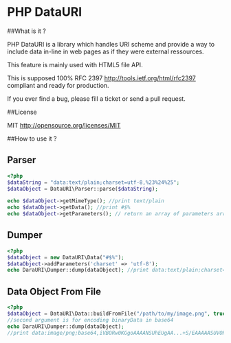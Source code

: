PHP DataURI
============

##What is it ?

PHP DataURI is  a library which handles URI scheme and provide a way to include
data in-line in web pages as if they were external ressources.

This feature is mainly used with HTML5 file API.

This is supposed 100% RFC 2397 http://tools.ietf.org/html/rfc2397 compliant and ready for production.
 
If you ever find a bug, please fill a ticket or send a pull request.

##License 

MIT http://opensource.org/licenses/MIT


##How to use it ?


Parser
-------

```php
<?php
$dataString = "data:text/plain;charset=utf-8,%23%24%25";
$dataObject = DataURI\Parser::parse($dataString);

echo $dataObject->getMimeType(); //print text/plain
echo $dataObject->getData(); //print #$%
echo $dataObject->getParameters(); // return an array of parameters array('charset' => 'utf-8')

```


Dumper
------

```php
<?php
$dataObject = new DataURI\Data("#$%");
$dataObject->addParameters('charset' => 'utf-8');
echo DaraURI\Dumper::dump(dataObject); //print data:text/plain;charset=utf-8,%23%24%25

```

Data Object From File
---------------------

```php
<?php
$dataObject = DataURI\Data::buildFromFile("/path/to/my/image.png", true);
//second argument is for encoding binaryData in base64
echo DaraURI\Dumper::dump(dataObject); 
//print data:image/png;base64,iVBORw0KGgoAAAANSUhEUgAA...+S/EAAAAASUVORK5CYII=

```


